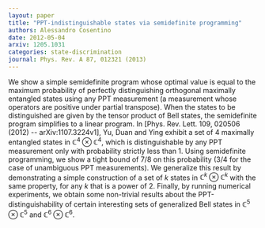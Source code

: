 ```yaml
---
layout: paper
title: "PPT-indistinguishable states via semidefinite programming"
authors: Alessandro Cosentino
date: 2012-05-04
arxiv: 1205.1031
categories: state-discrimination
journal: Phys. Rev. A 87, 012321 (2013) 
---
```


We show a simple semidefinite program whose optimal value is equal to the maximum probability of perfectly distinguishing orthogonal maximally entangled states using any PPT measurement (a measurement whose operators are positive under partial transpose). When the states to be distinguished are given by the tensor product of Bell states, the semidefinite program simplifies to a linear program. In [Phys. Rev. Lett. 109, 020506 (2012) -- arXiv:1107.3224v1], Yu, Duan and Ying exhibit a set of $4$ maximally entangled states in $\mathbb{C}^{4}\otimes\mathbb{C}^{4}$, which is distinguishable by any PPT measurement only with probability strictly less than 1. Using semidefinite programming, we show a tight bound of $7/8$ on this probability ($3/4$ for the case of unambiguous PPT measurements). We generalize this result by demonstrating a simple construction of a set of $k$ states in $\mathbb{C}^{k}\otimes\mathbb{C}^{k}$ with the same property, for any $k$ that is a power of $2$. Finally, by running numerical experiments, we obtain some non-trivial results about the PPT-distinguishability of certain interesting sets of generalized Bell states in $\mathbb{C}^{5}\otimes\mathbb{C}^{5}$ and $\mathbb{C}^{6}\otimes\mathbb{C}^{6}$.